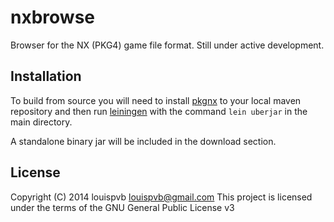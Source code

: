 # nxbrowse

Browser for the NX (PKG4) game file format. Still under active development.


## Installation

To build from source you will need to install [pkgnx](https://github.com/aaronweiss74/pkgnx)
to your local maven repository and then run [leiningen](http://leiningen.org/) 
with the command `lein uberjar` in the main directory.

A standalone binary jar will be included in the download section.

## License

Copyright (C) 2014 louispvb <louispvb@gmail.com>
This project is licensed under the terms of the GNU General Public License v3
